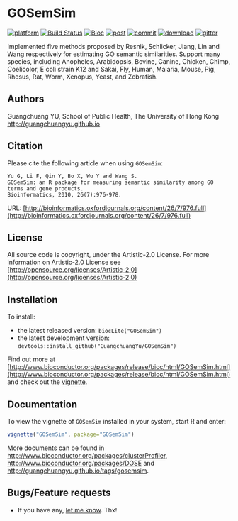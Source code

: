 #  GOSemSim

[![platform](http://www.bioconductor.org/shields/availability/devel/GOSemSim.svg)](http://www.bioconductor.org/packages/devel/bioc/html/GOSemSim.html#archives)
[![Build Status](http://www.bioconductor.org/shields/build/devel/bioc/GOSemSim.svg)](http://bioconductor.org/checkResults/devel/bioc-LATEST/GOSemSim/)
[![Bioc](http://www.bioconductor.org/shields/years-in-bioc/GOSemSim.svg)](http://www.bioconductor.org/packages/devel/bioc/html/GOSemSim.html#since)
[![post](http://www.bioconductor.org/shields/posts/GOSemSim.svg)](https://support.bioconductor.org/t/GOSemSim/)
[![commit](http://www.bioconductor.org/shields/commits/bioc/GOSemSim.svg)](http://www.bioconductor.org/packages/devel/bioc/html/GOSemSim.html#svn_source)
[![download](http://www.bioconductor.org/shields/downloads/GOSemSim.svg)](http://bioconductor.org/packages/stats/bioc/GOSemSim.html)
[![gitter](https://img.shields.io/badge/GITTER-join%20chat-green.svg)](https://gitter.im/GuangchuangYu/Bioinformatics)

Implemented five methods proposed by Resnik, Schlicker, Jiang, Lin and Wang respectively for estimating GO semantic similarities. Support many species, including Anopheles, Arabidopsis, Bovine, Canine, Chicken, Chimp, Coelicolor, E coli strain K12 and Sakai, Fly, Human, Malaria, Mouse, Pig, Rhesus, Rat, Worm, Xenopus, Yeast, and Zebrafish.

## Authors ##

Guangchuang YU, School of Public Health, The University of Hong Kong <http://guangchuangyu.github.io>

## Citation ##

Please cite the following article when using `GOSemSim`:

```
Yu G, Li F, Qin Y, Bo X, Wu Y and Wang S. 
GOSemSim: an R package for measuring semantic similarity among GO terms and gene products.
Bioinformatics, 2010, 26(7):976-978. 
```

URL: [http://bioinformatics.oxfordjournals.org/content/26/7/976.full](http://bioinformatics.oxfordjournals.org/content/26/7/976.full)

## License ##

All source code is copyright, under the Artistic-2.0 License.
For more information on Artistic-2.0 License see [http://opensource.org/licenses/Artistic-2.0](http://opensource.org/licenses/Artistic-2.0)

## Installation ##

To install:
 * the latest released version:
   `biocLite("GOSemSim")`
 * the latest development version:
   `devtools::install_github("GuangchuangYu/GOSemSim")`

Find out more at [http://www.bioconductor.org/packages/release/bioc/html/GOSemSim.html](http://www.bioconductor.org/packages/release/bioc/html/GOSemSim.html) and check out the [vignette](http://www.bioconductor.org/packages/release/bioc/vignettes/clusterProfiler/inst/doc/GOSemSim.pdf).


## Documentation ##


To view the vignette of `GOSemSim` installed in your system, start R and enter:
```r
vignette("GOSemSim", package="GOSemSim")
```

More documents can be found in <http://www.bioconductor.org/packages/clusterProfiler>, <http://www.bioconductor.org/packages/DOSE> and <http://guangchuangyu.github.io/tags/gosemsim>.

## Bugs/Feature requests ##

 - If you have any, [let me know](https://github.com/GuangchuangYu/GOSemSim/issues). Thx!


